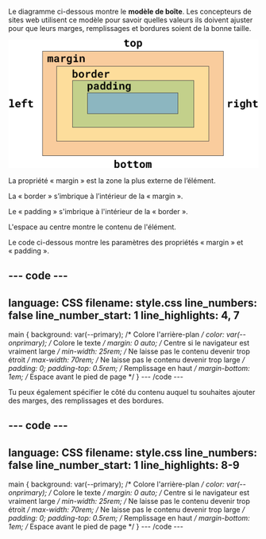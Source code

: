 Le diagramme ci-dessous montre le **modèle de boîte**. Les concepteurs de sites web utilisent ce modèle pour savoir quelles valeurs ils doivent ajuster pour que leurs marges, remplissages et bordures soient de la bonne taille.

![Un rectangle qui a une étiquette sur chaque côté pour indiquer « top », « right », « bottom » ou « left ». La forme a été divisée en quatre couches. La couche la plus externe est étiquetée « margin », la couche suivante est étiquetée « border », la troisième couche est étiquetée « padding » et la quatrième couche au centre du rectangle n'a pas d'étiquette.](images/box-model.png)

La propriété « margin » est la zone la plus externe de l’élément.

La « border » s’imbrique à l’intérieur de la « margin ».

Le « padding » s'imbrique à l'intérieur de la « border ».

L'espace au centre montre le contenu de l'élément.

Le code ci-dessous montre les paramètres des propriétés « margin » et « padding ».

## --- code ---

language: CSS
filename: style.css
line_numbers: false
line_number_start: 1
line_highlights: 4, 7
----------------------------------------------------------

main {
background: var(--primary); /\* Colore l'arrière-plan _/
color: var(--onprimary); /_ Colore le texte _/
margin: 0 auto; /_ Centre si le navigateur est vraiment large _/
min-width: 25rem; /_ Ne laisse pas le contenu devenir trop étroit _/
max-width: 70rem; /_ Ne laisse pas le contenu devenir trop large _/
padding: 0;
padding-top: 0.5rem; /_ Remplissage en haut _/
margin-bottom: 1em; /_ Espace avant le pied de page \*/
}
\--- /code ---

Tu peux également spécifier le côté du contenu auquel tu souhaites ajouter des marges, des remplissages et des bordures.

## --- code ---

language: CSS
filename: style.css
line_numbers: false
line_number_start: 1
line_highlights: 8-9
---------------------------------------------------------

main {
background: var(--primary); /\* Colore l'arrière-plan _/
color: var(--onprimary); /_ Colore le texte _/
margin: 0 auto; /_ Centre si le navigateur est vraiment large _/
min-width: 25rem; /_ Ne laisse pas le contenu devenir trop étroit _/
max-width: 70rem; /_ Ne laisse pas le contenu devenir trop large _/
padding: 0;
padding-top: 0.5rem; /_ Remplissage en haut _/
margin-bottom: 1em; /_ Espace avant le pied de page \*/
}
\--- /code ---
